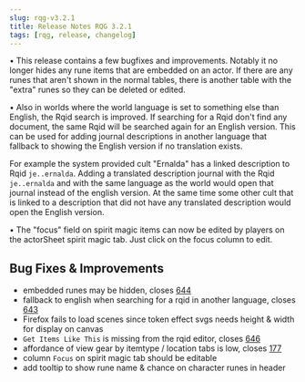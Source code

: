 ```yaml
---
slug: rqg-v3.2.1
title: Release Notes RQG 3.2.1
tags: [rqg, release, changelog]
---
```


• This release contains a few bugfixes and improvements. Notably it no longer hides any rune items
that are embedded on an actor. If there are any runes that aren't shown in the normal tables, there
is another table with the "extra" runes so they can be deleted or edited.

• Also in worlds where the world language is set to something else than English, the Rqid search is
improved. If searching for a Rqid don't find any document, the same Rqid will be searched again for
an English version. This can be used for adding journal descriptions in another language that
fallback to showing the English version if no translation exists.

For example the system provided cult "Ernalda" has a linked description to Rqid `je..ernalda`.
Adding a translated description journal with the Rqid `je..ernalda` and with the same language as
the world would open that journal instead of the english version. At the same time some other cult
that is linked to a description that did not have any translated description would open the English
version.

• The "focus" field on spirit magic items can now be edited by players on the actorSheet spirit
magic tab. Just click on the focus column to edit.

## Bug Fixes & Improvements

- embedded runes may be hidden, closes
  [644](https://github.com/sun-dragon-cult/fvtt-system-rqg/issues/644)
- fallback to english when searching for a rqid in another language, closes
  [643](https://github.com/sun-dragon-cult/fvtt-system-rqg/issues/643)
- Firefox fails to load scenes since token effect svgs needs height & width for display on canvas
- `Get Items Like This` is missing from the rqid editor, closes
  [646](https://github.com/sun-dragon-cult/fvtt-system-rqg/issues/646)
- affordance of view gear by itemtype / location tabs is low, closes
  [177](https://github.com/sun-dragon-cult/fvtt-system-rqg/issues/177)
- column `Focus` on spirit magic tab should be editable
- add tooltip to show rune name & chance on character runes in header

